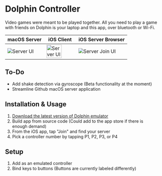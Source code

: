 # Dolphin Controller

Video games were meant to be played together. All you need to play a game with friends on Dolphin is your laptop and this app, over bluetooth or Wi-Fi.

| macOS Server | iOS Client | iOS Server Browser |
| ------------ | ---------- | ------------------ |
| <img src="https://user-images.githubusercontent.com/329222/130981252-d7fdad99-8b32-437f-aefd-eb1198613549.png" alt="Server UI" /> | <img width="75%" img src="https://user-images.githubusercontent.com/77747704/189273859-9e9540b9-ce6d-4016-b899-b7d814de0d13.jpeg" alt="Server UI" /> | ![Server Join UI](https://user-images.githubusercontent.com/329222/131947834-1a5de0b6-9a95-46bd-95a4-b4afc0aa7ccc.PNG) |

## To-Do
- Add shake detection via gyroscope (Beta functionality at the moment)
- Streamline Github macOS server application

## Installation & Usage
1. [Download the latest version of Dolphin emulator](https://dolphin-emu.org)
2. Build app from source code (Could add to the app store if there is enough demand)
3. From the iOS app, tap "Join" and find your server
4. Pick a controller number by tapping P1, P2, P3, or P4

## Setup
1. Add as an emulated controller
2. Bind keys to buttons (Buttons are currently labeled differently)
